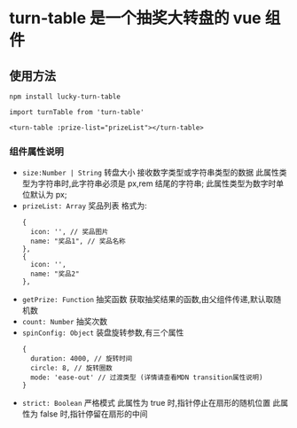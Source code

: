 # turn-table 是一个抽奖大转盘的 vue 组件

## 使用方法

```
npm install lucky-turn-table

import turnTable from 'turn-table'

<turn-table :prize-list="prizeList"></turn-table>

```

### 组件属性说明

- `size:Number | String` 转盘大小
  接收数字类型或字符串类型的数据
  此属性类型为字符串时,此字符串必须是 px,rem 结尾的字符串;
  此属性类型为数字时单位默认为 px;
- `prizeList: Array` 奖品列表
  格式为:
  ```
  {
    icon: '', // 奖品图片
    name: "奖品1", // 奖品名称
  },
  {
    icon: '',
    name: "奖品2"
  },
  ```
- `getPrize: Function` 抽奖函数
  获取抽奖结果的函数,由父组件传递,默认取随机数
- `count: Number` 抽奖次数
- `spinConfig: Object` 装盘旋转参数,有三个属性
  ```
  {
    duration: 4000, // 旋转时间
    circle: 8, // 旋转圈数
    mode: 'ease-out' // 过渡类型 (详情请查看MDN transition属性说明)
  }
  ```
- `strict: Boolean` 严格模式
  此属性为 true 时,指针停止在扇形的随机位置
  此属性为 false 时,指针停留在扇形的中间
